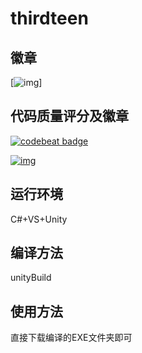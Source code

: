 

# thirdteen

## 徽章

[![img](https://img.shields.io/badge/language-%7BCSharp%7D-%7Bgreen%7D.svg)]


## 代码质量评分及徽章

[![codebeat badge](https://camo.githubusercontent.com/f248158c4924f90ba9f7a7312d61154f6cca46d7/68747470733a2f2f636f6465626561742e636f2f6261646765732f30313637616561312d316337312d346338642d613034302d666665393437316337343233)](https://codebeat.co/projects/github-com-linrui26-shisanshui-master)

[![img](https://camo.githubusercontent.com/8808734cfaf3a57028e49372b6db8a48a573ce2f/687474703a2f2f61322e717069632e636e2f7073623f2f563132457454765a32674e4758762f52446b522a6c506a546b302e7a6b4635344362324e7259596446664b64365664457244786277657337554d212f632f644d5541414141414141414126656b3d31266b703d312670743d3026626f3d6f67577841514141414141444679552126746c3d31267675696e3d3134323934313832383926746d3d31353731313236343030267363653d36302d322d322672663d302d30)](https://camo.githubusercontent.com/8808734cfaf3a57028e49372b6db8a48a573ce2f/687474703a2f2f61322e717069632e636e2f7073623f2f563132457454765a32674e4758762f52446b522a6c506a546b302e7a6b4635344362324e7259596446664b64365664457244786277657337554d212f632f644d5541414141414141414126656b3d31266b703d312670743d3026626f3d6f67577841514141414141444679552126746c3d31267675696e3d3134323934313832383926746d3d31353731313236343030267363653d36302d322d322672663d302d30)

## 运行环境

C#+VS+Unity

## 编译方法

unityBuild

## 使用方法

直接下载编译的EXE文件夹即可